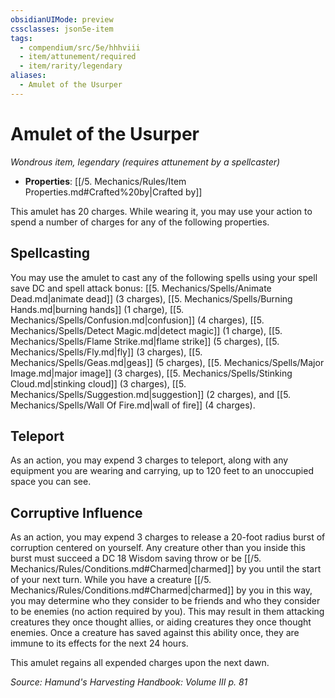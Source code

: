 ```yaml
---
obsidianUIMode: preview
cssclasses: json5e-item
tags:
  - compendium/src/5e/hhhviii
  - item/attunement/required
  - item/rarity/legendary
aliases:
  - Amulet of the Usurper
---
```

# Amulet of the Usurper
*Wondrous item, legendary (requires attunement by a spellcaster)*  

- **Properties**: [[/5. Mechanics/Rules/Item Properties.md#Crafted%20by\|Crafted by]]

This amulet has 20 charges. While wearing it, you may use your action to spend a number of charges for any of the following properties.

## Spellcasting


You may use the amulet to cast any of the following spells using your spell save DC and spell attack bonus: [[5. Mechanics/Spells/Animate Dead.md\|animate dead]] (3 charges), [[5. Mechanics/Spells/Burning Hands.md\|burning hands]] (1 charge), [[5. Mechanics/Spells/Confusion.md\|confusion]] (4 charges), [[5. Mechanics/Spells/Detect Magic.md\|detect magic]] (1 charge), [[5. Mechanics/Spells/Flame Strike.md\|flame strike]] (5 charges), [[5. Mechanics/Spells/Fly.md\|fly]] (3 charges), [[5. Mechanics/Spells/Geas.md\|geas]] (5 charges), [[5. Mechanics/Spells/Major Image.md\|major image]] (3 charges), [[5. Mechanics/Spells/Stinking Cloud.md\|stinking cloud]] (3 charges), [[5. Mechanics/Spells/Suggestion.md\|suggestion]] (2 charges), and [[5. Mechanics/Spells/Wall Of Fire.md\|wall of fire]] (4 charges).

## Teleport

As an action, you may expend 3 charges to teleport, along with any equipment you are wearing and carrying, up to 120 feet to an unoccupied space you can see.

## Corruptive Influence

As an action, you may expend 3 charges to release a 20-foot radius burst of corruption centered on yourself. Any creature other than you inside this burst must succeed a DC 18 Wisdom saving throw or be [[/5. Mechanics/Rules/Conditions.md#Charmed\|charmed]] by you until the start of your next turn. While you have a creature [[/5. Mechanics/Rules/Conditions.md#Charmed\|charmed]] by you in this way, you may determine who they consider to be friends and who they consider to be enemies (no action required by you). This may result in them attacking creatures they once thought allies, or aiding creatures they once thought enemies. Once a creature has saved against this ability once, they are immune to its effects for the next 24 hours.

This amulet regains all expended charges upon the next dawn.

*Source: Hamund's Harvesting Handbook: Volume III p. 81*

